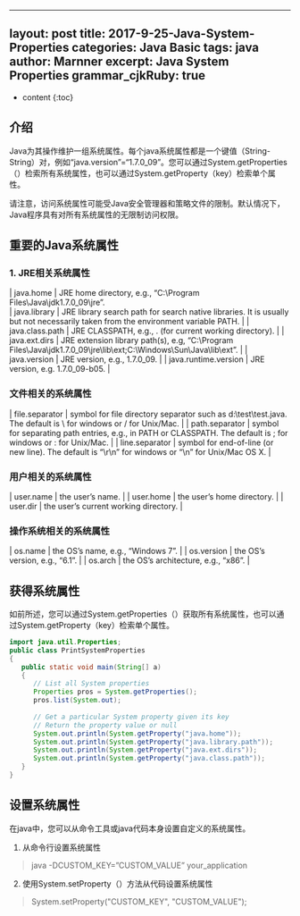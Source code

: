 
---
layout: post
title:  2017-9-25-Java-System-Properties
categories: Java Basic
tags:  java 
author: Marnner
excerpt: Java System Properties
grammar_cjkRuby: true
---


* content
{:toc}


## 介绍

Java为其操作维护一组系统属性。每个java系统属性都是一个键值（String-String）对，例如“java.version”=“1.7.0_09”。您可以通过System.getProperties（）检索所有系统属性，也可以通过System.getProperty（key）检索单个属性。

请注意，访问系统属性可能受Java安全管理器和策略文件的限制。默认情况下，Java程序具有对所有系统属性的无限制访问权限。

## 重要的Java系统属性

### 1. JRE相关系统属性


| java.home            | JRE home directory, e.g., “C:\Program Files\Java\jdk1.7.0_09\jre”.                                                           
| java.library         | JRE library search path for search native libraries. It is usually but not necessarily taken from the environment variable PATH. |
| java.class.path      | JRE CLASSPATH, e.g., . (for current working directory).                                                                          |
| java.ext.dirs        | JRE extension library path(s), e.g, “C:\Program Files\Java\jdk1.7.0_09\jre\lib\ext;C:\Windows\Sun\Java\lib\ext”.               |
| java.version         | JRE version, e.g., 1.7.0_09.                                                                                                     |
| java.runtime.version | JRE version, e.g. 1.7.0_09-b05.                                                                                                  |

### 文件相关的系统属性

| file.separator | symbol for file directory separator such as d:\test\test.java. The default is \ for windows or / for Unix/Mac.  |
| path.separator | symbol for separating path entries, e.g., in PATH or CLASSPATH. The default is ; for windows or : for Unix/Mac. |
| line.separator |    symbol for end-of-line (or new line). The default is “\r\n” for windows or “\n” for Unix/Mac OS X.                                                                                                             |

### 用户相关的系统属性


| user.name  | the user’s name.  |
| user.home | the user’s home directory. |
| user.dir  |               the user’s current working directory.      |

### 操作系统相关的系统属性

| os.name    | the OS’s name, e.g., “Windows 7”.   |
| os.version | the OS’s version, e.g., “6.1”.      |
| os.arch    | the OS’s architecture, e.g., “x86”. |


## 获得系统属性

如前所述，您可以通过System.getProperties（）获取所有系统属性，也可以通过System.getProperty（key）检索单个属性。


``` java
import java.util.Properties;
public class PrintSystemProperties
{
   public static void main(String[] a)
   {
      // List all System properties
      Properties pros = System.getProperties();
      pros.list(System.out);
  
      // Get a particular System property given its key
      // Return the property value or null
      System.out.println(System.getProperty("java.home"));
      System.out.println(System.getProperty("java.library.path"));
      System.out.println(System.getProperty("java.ext.dirs"));
      System.out.println(System.getProperty("java.class.path"));
   }
}
```

## 设置系统属性

在java中，您可以从命令工具或java代码本身设置自定义的系统属性。

1. 从命令行设置系统属性
>  java -DCUSTOM_KEY=”CUSTOM_VALUE” your_application

2. 使用System.setProperty（）方法从代码设置系统属性
> System.setProperty("CUSTOM_KEY", "CUSTOM_VALUE");